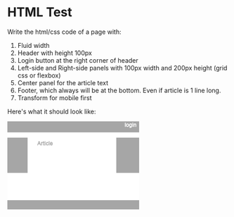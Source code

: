 # HTML Test

Write the html/css code of a page with:

1. Fluid width
2. Header with height 100px
3. Login button at the right corner of header
4. Left-side and Right-side panels with 100px width and 200px height (grid css or flexbox)
5. Center panel for the article text
6. Footer, which always will be at the bottom. Even if article is 1 line long.
7. Transform for mobile first  

Here's what it should look like:

![Example](example.png)

